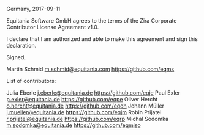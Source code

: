 Germany, 2017-09-11

Equitania Software GmbH agrees to the terms of the
Zira  Corporate Contributor License Agreement v1.0.

I declare that I am authorized and able to make this agreement and sign this
declaration.

Signed,

Martin Schmid m.schmid@equitania.com https://github.com/eqms

List of contributors:

Julia Eberle j.eberle@equitania.de https://github.com/eqje
Paul Exler p.exler@equitania.de https://github.com/eqpe
Oliver Hercht o.hercht@equitania.de https://github.com/eqoh
Johann Müller j.mueller@equitania.de https://github.com/eqjm
Robin Prijatel r.prijatel@equitania.de https://github.com/eqrp
Michal Sodomka m.sodomka@equitania.de https://github.com/eqmiso

